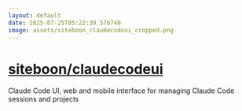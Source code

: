 ```yaml
---
layout: default
date: 2025-07-25T05:22:39.576740
image: assets/siteboon_claudecodeui_cropped.png
---
```


# [siteboon/claudecodeui](https://github.com/siteboon/claudecodeui)

Claude Code UI, web and mobile interface for managing Claude Code sessions and projects

